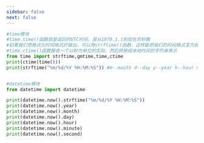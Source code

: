 ```yaml
---
sidebar: false
next: false
---
```

<BlogInfo/>






```python
#time模块
#time.time()函数就是返回的UTC时间，是从1970.1.1到现在的秒数
#如果我们想格式化时间格式的输出，可以用strftime()函数，这样能把我们的时间格式变为我们想要的格式
#time.ctime()函数接收一个以秒为单位的实际，然后转换成本地时间的字符串表示
from time import strftime,gmtime,time,ctime
print(ctime(time()))
print(strftime("%m/%d/%Y %H:%M:%S")) #m--mouth d--day y--year h--hour m--minute s--second


#datetime模块
from datetime import datetime

print(datetime.now().strftime("%m/%d/%Y %H:%M:%S"))
print(datetime.now().year)
print(datetime.now().month)
print(datetime.now().day)
print(datetime.now().hour)
print(datetime.now().minute)
print(datetime.now().second)

```






<ActionBox />
        
<style>#top-box {margin-top:0.5rem!important;}</style>